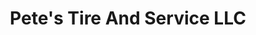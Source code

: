 ---
title: "Pete's Tire And Service LLC"
url: /ropesville/petes-tire-and-service-llc/
shop: tyres
---